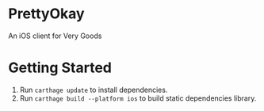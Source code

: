 # PrettyOkay
An iOS client for Very Goods

# Getting Started

1. Run `carthage update` to install dependencies.
1. Run `carthage build --platform ios` to build static dependencies library.
